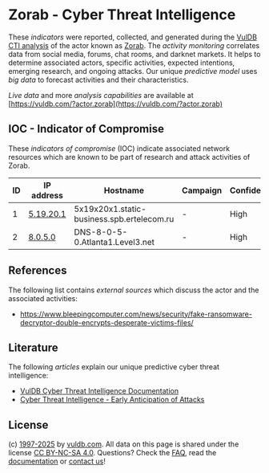 # Zorab - Cyber Threat Intelligence

These _indicators_ were reported, collected, and generated during the [VulDB CTI analysis](https://vuldb.com/?kb.cti) of the actor known as [Zorab](https://vuldb.com/?actor.zorab). The _activity monitoring_ correlates data from social media, forums, chat rooms, and darknet markets. It helps to determine associated actors, specific activities, expected intentions, emerging research, and ongoing attacks. Our unique _predictive model_ uses _big data_ to forecast activities and their characteristics.

_Live data_ and more _analysis capabilities_ are available at [https://vuldb.com/?actor.zorab](https://vuldb.com/?actor.zorab)

## IOC - Indicator of Compromise

These _indicators of compromise_ (IOC) indicate associated network resources which are known to be part of research and attack activities of Zorab.

ID | IP address | Hostname | Campaign | Confidence
-- | ---------- | -------- | -------- | ----------
1 | [5.19.20.1](https://vuldb.com/?ip.5.19.20.1) | 5x19x20x1.static-business.spb.ertelecom.ru | - | High
2 | [8.0.5.0](https://vuldb.com/?ip.8.0.5.0) | DNS-8-0-5-0.Atlanta1.Level3.net | - | High

## References

The following list contains _external sources_ which discuss the actor and the associated activities:

* https://www.bleepingcomputer.com/news/security/fake-ransomware-decryptor-double-encrypts-desperate-victims-files/

## Literature

The following _articles_ explain our unique predictive cyber threat intelligence:

* [VulDB Cyber Threat Intelligence Documentation](https://vuldb.com/?kb.cti)
* [Cyber Threat Intelligence - Early Anticipation of Attacks](https://www.scip.ch/en/?labs.20201022)

## License

(c) [1997-2025](https://vuldb.com/?kb.changelog) by [vuldb.com](https://vuldb.com/?kb.about). All data on this page is shared under the license [CC BY-NC-SA 4.0](https://creativecommons.org/licenses/by-nc-sa/4.0/). Questions? Check the [FAQ](https://vuldb.com/?kb.faq), read the [documentation](https://vuldb.com/?kb) or [contact us](https://vuldb.com/?contact)!
